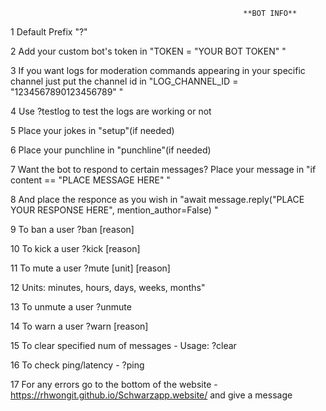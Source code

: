                                                        **BOT INFO**

1 Default Prefix "?"

2 Add your custom bot's token in "TOKEN = "YOUR BOT TOKEN" "

3 If you want logs for moderation commands appearing in your specific channel just put the channel id in "LOG_CHANNEL_ID = "1234567890123456789" "

4 Use ?testlog to test the logs are working or not

5 Place your jokes in "setup"(if needed)

6 Place your punchline in "punchline"(if needed)

7 Want the bot to respond to certain messages? Place your message in  "if content == "PLACE MESSAGE HERE" "

8 And place the responce as you wish in "await message.reply("PLACE YOUR RESPONSE HERE", mention_author=False) "

9 To ban a user ?ban <user> [reason]

10 To kick a user ?kick <user> [reason]

11 To mute a user ?mute <user> <duration> [unit] [reason]

12 Units: minutes, hours, days, weeks, months"

13 To unmute a user ?unmute

14 To warn a user ?warn <user> [reason]

15 To clear specified num of messages - Usage: ?clear <number>

16 To check ping/latency - ?ping

17 For any errors go to the bottom of the website - https://rhwongit.github.io/Schwarzapp.website/ and give a message
